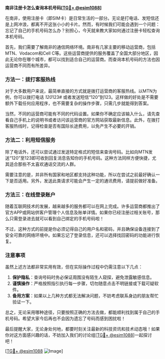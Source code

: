**南非注册卡怎么查询本机号码[[TG💪+ @esim1088](https://t.me/s/esim1088)]**

在南非，使用注册卡（即SIM卡）是日常生活的一部分。无论是打电话、发短信还是上网冲浪，都离不开这张小小的卡片。然而，有时候我们可能会遇到一个问题：忘记了自己的手机号码怎么办？别担心，今天就来教大家如何通过注册卡轻松查询本机号码。

首先，我们需要了解南非的通信网络环境。南非有几家主要的移动运营商，包括MTN、Vodacom和Cell C等。这些运营商提供的服务覆盖了全国大部分地区，因此无论你在哪个城市，都可以找到适合自己的运营商。而查询本机号码的方法也因运营商不同而有所差异。

### 方法一：拨打客服热线

对于大多数用户来说，最简单直接的方式就是拨打运营商的客服热线。以MTN为例，你可以拨打电话 *120*123# 或者发送短信“120”到123。这样做的好处是不需要额外下载任何应用程序，也不需要复杂的操作步骤，只需几步就能得到答案。

当然，不同的运营商可能有不同的代码设置。如果你不确定应该输入什么，请先查看自己手机上的说明书或者访问该运营商的官方网站获取最新信息。此外，在拨打客服热线时，记得检查是否有国际长途费用，以免产生不必要的开销。

### 方法二：利用短信服务

除了电话外，还可以尝试通过发送特定格式的短信来查询号码。比如向MTN发送“120”至123即可收到回复消息告知你的手机号码。这种方法同样方便快捷，尤其适合那些不太喜欢通话交流的人群。

需要注意的是，并非所有国家和地区都支持这种功能，所以在尝试之前最好确认一下是否适用。另外，发送此类请求可能会产生一定的通讯费用，请提前做好准备。

### 方法三：在线登录账户

随着互联网技术的发展，越来越多的服务都可以在网上完成。许多运营商都推出了官方APP或网站供客户管理个人信息及账单详情。如果你已经注册过相关账号，那么只需登录进去就可以看到自己绑定的手机号码啦！

不过，这种方式的前提是你必须记得自己的用户名和密码，并且确保设备连接到了安全可靠的网络环境中。如果忘记了登录信息，还可以选择找回密码的功能进行恢复。

### 注意事项

虽然上述方法都非常实用有效，但在实际操作过程中仍需注意以下几点：

1. **保护隐私**：查询号码时务必保证周围没有陌生人窥探，避免泄露敏感信息。
2. **谨慎操作**：严格按照指引执行每一步骤，切勿随意点击不明链接或下载可疑软件。
3. **备用方案**：如果以上几种方式都无法解决问题，不妨考虑联系身边的朋友帮忙验证一下。

总之，无论采用哪种途径，只要按照正确的方法去做，都能顺利找到属于自己的手机号码。希望大家今后再也不会因为遗忘了号码而感到困扰啦！

最后提醒大家，无论身处何地，都要时刻关注最新的科技资讯和技术动态哦！如果你对这方面感兴趣的话，不妨加入我们的讨论组[[TG💪+ @esim1088](https://t.me/s/esim1088)]一起探讨吧！

[[TG💪+ @esim1088](https://t.me/s/esim1088) ![Image](https://i.postimg.cc/4NQfJmqS/Snipaste-2025-05-13-00-14-12.png)]